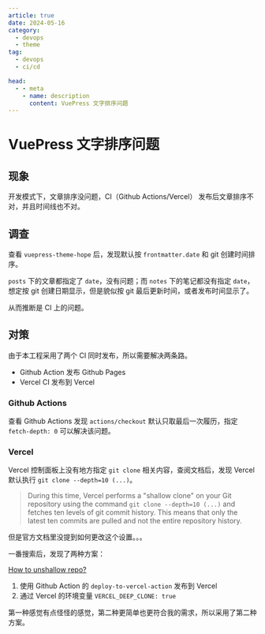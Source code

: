 ```yaml
---
article: true
date: 2024-05-16
category:
  - devops
  - theme
tag:
  - devops
  - ci/cd

head:
  - - meta
    - name: description
      content: VuePress 文字排序问题
---
```


# VuePress 文字排序问题

## 现象

开发模式下，文章排序没问题，CI（Github Actions/Vercel） 发布后文章排序不对，并且时间线也不对。

## 调查

查看 `vuepress-theme-hope` 后，发现默认按 `frontmatter.date` 和 git 创建时间排序。

`posts` 下的文章都指定了 `date`，没有问题；而 `notes` 下的笔记都没有指定 `date`，想定按 git 创建日期显示，但是貌似按 git 最后更新时间，或者发布时间显示了。

从而推断是 CI 上的问题。

## 对策

由于本工程采用了两个 CI 同时发布，所以需要解决两条路。

- Github Action 发布 Github Pages
- Vercel CI 发布到 Vercel

### Github Actions

查看 Github Actions 发现 `actions/checkout` 默认只取最后一次履历，指定 `fetch-depth: 0` 可以解决该问题。

### Vercel

Vercel 控制面板上没有地方指定 `git clone` 相关内容，查阅文档后，发现 Vercel 默认执行 `git clone --depth=10 (...)`。

> During this time, Vercel performs a "shallow clone" on your Git repository using the command `git clone --depth=10 (...)` and fetches ten levels of git commit history. This means that only the latest ten commits are pulled and not the entire repository history.

但是官方文档里没提到如何更改这个设置。。。

一番搜索后，发现了两种方案：

[How to unshallow repo?](https://github.com/vercel/vercel/discussions/5737)

1. 使用 Github Action 的 `deploy-to-vercel-action` 发布到 Vercel
2. 通过 Vercel 的环境变量 `VERCEL_DEEP_CLONE: true`

第一种感觉有点怪怪的感觉，第二种更简单也更符合我的需求，所以采用了第二种方案。
